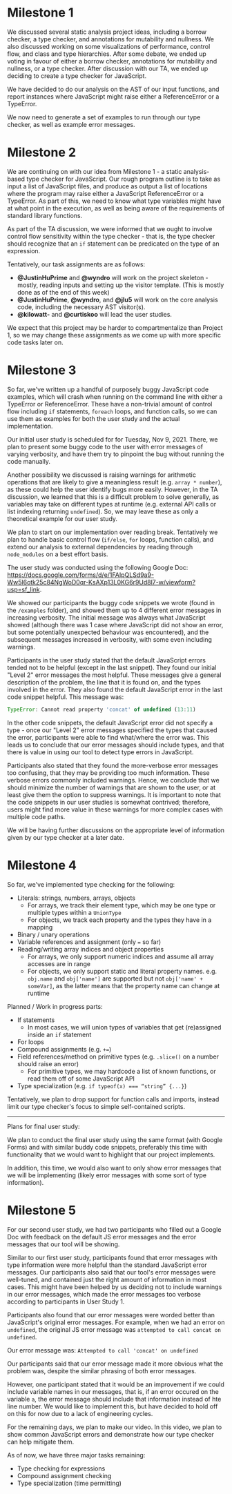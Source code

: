 # Milestone 1

We discussed several static analysis project ideas, including a borrow checker, a type checker, and annotations for mutability and nullness. We also discussed working on some visualizations of performance, control flow, and class and type hierarchies. After some debate, we ended up voting in favour of either a borrow checker, annotations for mutability and nullness, or a type checker. After discussion with our TA, we ended up deciding to create a type checker for JavaScript.

We have decided to do our analysis on the AST of our input functions, and report instances where JavaScript might raise either a ReferenceError or a TypeError.

We now need to generate a set of examples to run through our type checker, as well as example error messages.

# Milestone 2

We are continuing on with our idea from Milestone 1 - a static analysis-based type checker for JavaScript. Our rough program outline is to take as input a list of JavaScript files, and produce as output a list of locations where the program may raise either a JavaScript ReferenceError or a TypeError. As part of this, we need to know what type variables might have at what point in the execution, as well as being aware of the requirements of standard library functions.

As part of the TA discussion, we were informed that we ought to involve control flow sensitivity within the type checker - that is, the type checker should recognize that an `if` statement can be predicated on the type of an expression.

Tentatively, our task assignments are as follows:
- **@JustinHuPrime** and **@wyndro** will work on the project skeleton - mostly, reading inputs and setting up the visitor template. (This is mostly done as of the end of this week)
- **@JustinHuPrime**, **@wyndro**, and **@jlu5** will work on the core analysis code, including the necessary AST visitor(s).
- **@kilowatt-** and **@curtiskoo** will lead the user studies.

We expect that this project may be harder to compartmentalize than Project 1, so we may change these assignments as we come up with more specific code tasks later on.

# Milestone 3

So far, we've written up a handful of purposely buggy JavaScript code examples, which will crash when running on the command line with either a TypeError or ReferenceError. These have a non-trivial amount of control flow including `if` statements, `foreach` loops, and function calls, so we can use them as examples for both the user study and the actual implementation.

Our initial user study is scheduled for for Tuesday, Nov 9, 2021. There, we plan to present some buggy code to the user with error messages of varying verbosity, and have them try to pinpoint the bug without running the code manually.

Another possibility we discussed is raising warnings for arithmetic operations that are likely to give a meaningless result (e.g. `array * number`), as these could help the user identify bugs more easily. However, in the TA discussion, we learned that this is a difficult problem to solve generally, as variables may take on different types at runtime (e.g. external API calls or list indexing returning `undefined`). So, we may leave these as only a theoretical example for our user study.

We plan to start on our implementation over reading break. Tentatively we plan to handle basic control flow (`if/else`, `for` loops, function calls), and extend our analysis to external dependencies by reading through `node_modules` on a best effort basis.

The user study was conducted using the following Google Doc: https://docs.google.com/forms/d/e/1FAIpQLSd9a9-Ww5l6otk25c84NgWoD0qr-KsAXp13L0KG6r9Ud8l7-w/viewform?usp=sf_link.

We showed our participants the buggy code snippets we wrote (found in the `/examples` folder), and showed them up to 4 different error messages in increasing verbosity. The initial message was always what JavaScript showed (although there was 1 case where JavaScript did not show an error, but some potentially unexpected behaviour was encountered), and the subsequent messages increased in verbosity, with some even including warnings.

Participants in the user study stated that the default JavaScript errors tended not to be helpful (except in the last snippet). They found our initial "Level 2" error messages the most helpful. These messages give a general description of the problem, the line that it is found on, and the types involved in the error. They also found the default JavaScript error in the last code snippet helpful. This message was:

```js
TypeError: Cannot read property 'concat' of undefined (13:11)
```

In the other code snippets, the default JavaScript error did not specify a type - once our "Level 2" error messages specified the types that caused the error, participants were able to find what/where the error was. This leads us to conclude that our error messages should include types, and that there is value in using our tool to detect type errors in JavaScript.

Participants also stated that they found the more-verbose error messages too confusing, that they may be providing too much information. These verbose errors commonly included warnings. Hence, we conclude that we should minimize the number of warnings that are shown to the user, or at least give them the option to suppress warnings. It is important to note that the code snippets in our user studies is somewhat contrived; therefore, users might find more value in these warnings for more complex cases with multiple code paths.

We will be having further discussions on the appropriate level of information given by our type checker at a later date.

# Milestone 4

So far, we've implemented type checking for the following:

- Literals: strings, numbers, arrays, objects
  - For arrays, we track their element type, which may be one type or multiple types within a `UnionType`
  - For objects, we track each property and the types they have in a mapping
- Binary / unary operations
- Variable references and assignment (only `=` so far)
- Reading/writing array indices and object properties
  - For arrays, we only support numeric indices and assume all array accesses are in range
  - For objects, we only support static and literal property names. e.g. `obj.name` and `obj['name']` are supported but not `obj['name' + someVar]`, as the latter means that the property name can change at runtime

Planned / Work in progress parts:
- If statements
  - In most cases, we will union types of variables that get (re)assigned inside an `if` statement
- For loops
- Compound assignments (e.g. `+=`)
- Field references/method on primitive types (e.g. `.slice()` on a number should raise an error)
  - For primitive types, we may hardcode a list of known functions, or read them off of some JavaScript API
- Type specialization (e.g. `if typeof(x) === “string” {...}`)

Tentatively, we plan to drop support for function calls and imports, instead limit our type checker's focus to simple self-contained scripts.

---------------------

Plans for final user study:

We plan to conduct the final user study using the same format (with Google Forms) and with similar buddy code snippets, preferably this time with functionality that we would want to highlight that our project implements.

In addition, this time, we would also want to only show error messages that we will be implementing (likely error messages with some sort of type information).

# Milestone 5

For our second user study, we had two participants who filled out a Google Doc with feedback on the default JS error messages and the error messages that
our tool will be showing.

Similar to our first user study, participants found that error messages with type information were more helpful than the standard JavaScript
error messages. Our participants also said that our tool's error messages were well-tuned, and contained just the right amount of information in most cases. This might
have been helped by us deciding not to include warnings in our error messages, which made the error messages too verbose according to participants in User Study 1.

Participants also found that our error messages were worded better than JavaScript's original error messages. For example, when we had an error on `undefined`, the original JS error message was `attempted to call concat on undefined`. 

Our error message was: `Attempted to call 'concat' on undefined`

Our participants said that our error message made it more obvious what the problem was, despite the similar phrasing of
both error messages.

However, one participant stated that it would be an improvement if we could include variable names in our messages, that is,
if an error occured on the variable `a`, the error message should include that information instead of hte line number.
We would like to implement this, but have decided to hold off on this for now due to a lack of engineering cycles.

For the remaining days, we plan to make our video. In this video, we plan to show common JavaScript errors 
and demonstrate how our type checker can help mitigate them.

As of now, we have three major tasks remaining:

- Type checking for expressions
- Compound assignment checking
- Type specialization (time permitting)